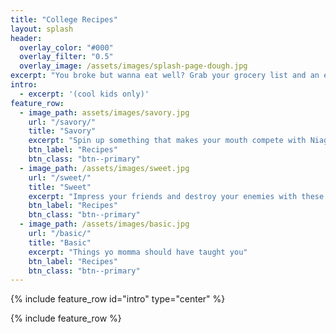 ```yaml
---
title: "College Recipes"
layout: splash
header:
  overlay_color: "#000"
  overlay_filter: "0.5"
  overlay_image: /assets/images/splash-page-dough.jpg
excerpt: "You broke but wanna eat well? Grab your grocery list and an empty stomach because you're about to explore something cooler than the top 10 bread varieties or which pasta garnish you are"
intro: 
  - excerpt: '(cool kids only)'
feature_row:
  - image_path: assets/images/savory.jpg
    url: "/savory/"
    title: "Savory"
    excerpt: "Spin up something that makes your mouth compete with Niagara"
    btn_label: "Recipes"
    btn_class: "btn--primary"
  - image_path: /assets/images/sweet.jpg
    url: "/sweet/"
    title: "Sweet"
    excerpt: "Impress your friends and destroy your enemies with these sweet units"
    btn_label: "Recipes"
    btn_class: "btn--primary"
  - image_path: /assets/images/basic.jpg
    url: "/basic/"
    title: "Basic"
    excerpt: "Things yo momma should have taught you"
    btn_label: "Recipes"
    btn_class: "btn--primary"
---
```


{% include feature_row id="intro" type="center" %}

{% include feature_row %}
